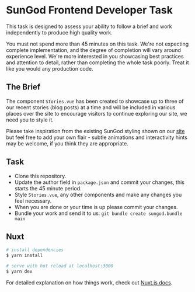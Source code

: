 # SunGod Frontend Developer Task
This task is designed to assess your ability to follow a brief and work independently to produce high quality work. 

You must not spend more than 45 minutes on this task. We're not expecting complete implementation, and the degree of completion will vary around experience level. We're more interested in you showcasing best practices and attention to detail, rather than completing the whole task poorly. Treat it like you would any production code.

## The Brief
The component `Stories.vue` has been created to showcase up to three of our recent stories (blog posts) at a time and will be included in various places over the site to encourage visitors to continue exploring our site, we need you to style it.

Please take inspiration from the existing SunGod styling shown on our [site](https://www.sungod.co/) but feel free to add your own flair - subtle animations and interactivity hints may be welcome, if you think they are appropriate.


## Task
- Clone this repository.
- Update the author field in `package.json` and commit your changes, this starts the 45 minute period.
- Style `Stories.vue`, any other components and make any changes you feel necessary.
- When you are done or your time is up please commit your changes.
- Bundle your work and send it to us: `git bundle create sungod.bundle main`


## Nuxt
```bash
# install dependencies
$ yarn install

# serve with hot reload at localhost:3000
$ yarn dev
```

For detailed explanation on how things work, check out [Nuxt.js docs](https://nuxtjs.org).
